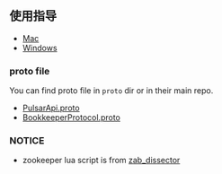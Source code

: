 ## 使用指导
- [Mac](doc/mac/use.md)
- [Windows](doc/windows/use.md)
### proto file
You can find proto file in `proto` dir or in their main repo. 
- [PulsarApi.proto](https://github.com/apache/pulsar/blob/master/pulsar-common/src/main/proto/PulsarApi.proto)
- [BookkeeperProtocol.proto](https://github.com/apache/bookkeeper/blob/master/bookkeeper-proto/src/main/proto/BookkeeperProtocol.proto)
### NOTICE
- zookeeper lua script is from [zab_dissector](https://github.com/ceache/zab_dissector)
